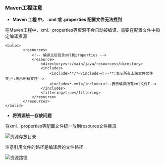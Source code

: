 ### Maven工程注意

- **Maven 工程 中， .xml 或 .properties 配置文件无法找到** 

在Maven工程中，xml、properties等资源不会自动被编译，需要在配置文件中指定编译资源

```
<bulid>
        <resources>
            <!-- 编译之后包含xml和properties -->
            <resource>
                <directory>src/main/java/resources</directory>
                <includes>
                    <include>**/*</include><!--**:表示所有上级文件文件夹;*:表示所有文件-->
                    <include>*.xml</include><!--表示编译所有xml文件F-->
                </includes>
                <filtering>true</filtering>
            </resource>
        </resources>
</bulid>
```



- **将资源统一存放问题**

将xml，properties等配置文件统一放到resoures文件目录

![资源存放目录](E:/%E7%AC%94%E8%AE%B0/Java%E6%A1%86%E6%9E%B6/photo/%E8%B5%84%E6%BA%90%E5%AD%98%E6%94%BE%E7%9B%AE%E5%BD%95.bmp)

注意引用文件的路径是编译后的文件路径

![资源路径](E:/%E7%AC%94%E8%AE%B0/Java%E6%A1%86%E6%9E%B6/photo/%E8%B5%84%E6%BA%90%E8%B7%AF%E5%BE%84.bmp)



